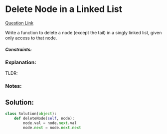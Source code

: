 # Delete Node in a Linked List  

[Question Link](https://leetcode.com/problems/delete-node-in-a-linked-list/)  

Write a function to delete a node (except the tail) in a singly linked list, given only access to that node.  

##### Constraints:

### Explanation:
TLDR: 

### Notes:


## Solution:
```Python
class Solution(object):
    def deleteNode(self, node):
        node.val = node.next.val
        node.next = node.next.next
```